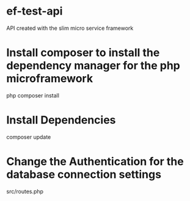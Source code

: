 # ef-test-api
API created with the slim micro service framework

# Install composer to install the dependency manager for the php microframework
php composer install

# Install Dependencies
composer update

# Change the Authentication for the database connection settings
src/routes.php
